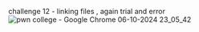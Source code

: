 challenge 12 - linking files , again trial and error 
![pwn college - Google Chrome 06-10-2024 23_05_42](https://github.com/user-attachments/assets/e5ad2054-57e4-47fb-94ba-70c6a638a59c)
